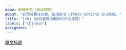 ```yaml
---
name: 翻译任务（自动爬取）
about: "新增待翻译文章，使用自动 GitHub Actions 自动爬取。"
title: "[zh]（此处替换为翻译的中文标题）"
labels: ["chinese"]
assignees: ''
---
```


[原文标题](https://example.com/path/to/your/article/)
